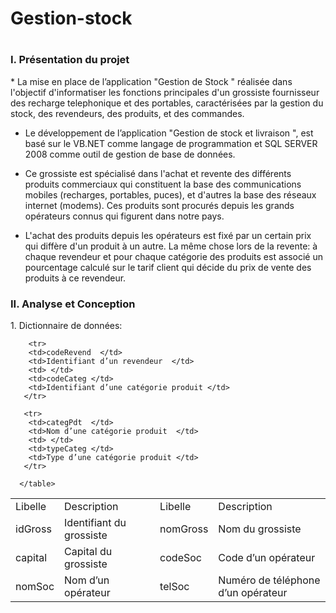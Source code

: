 # Gestion-stock
# 
<h3>I.	Présentation du projet</h3>
 * La mise en place de l’application  "Gestion de Stock " réalisée dans l'objectif d'informatiser les fonctions principales d'un grossiste fournisseur des recharge telephonique et des portables, caractérisées par la gestion du stock, des revendeurs, des produits, et des commandes.

 * Le développement de l’application "Gestion de stock et livraison ", est basé sur le  VB.NET comme langage de programmation  et SQL SERVER 2008 comme outil de gestion de base de données.

 * Ce grossiste est spécialisé dans l'achat et revente des différents produits commerciaux qui constituent la base des communications mobiles (recharges, portables, puces), et d'autres la base des réseaux internet (modems). Ces produits sont procurés depuis les grands opérateurs connus qui figurent dans notre pays.
 
  * L'achat des produits depuis les opérateurs est fixé par un certain prix qui diffère d'un produit à un autre. La même chose lors de la revente: à chaque revendeur et pour chaque catégorie des produits est associé un pourcentage calculé sur le tarif client qui décide du prix de vente des produits à ce revendeur.
  
  <h3>II. Analyse et Conception</h3>
          1. Dictionnaire de données:
      <table>
       <tr>
        <td>Libelle </td>
        <td>Description </td>
        <td> </td>
        <td>Libelle </td>
        <td>Description </td>
       </tr>
       <tr>
        <td>idGross  </td>
        <td>Identifiant du grossiste </td>
        <td> </td>
        <td>nomGross  </td>
        <td>Nom du grossiste  </td>
       </tr>
     <tr>
        <td>capital  </td>
        <td>Capital du grossiste  </td>
        <td> </td>
        <td>codeSoc </td>
        <td>Code d’un opérateur  </td>
       </tr>
       <tr>
        <td>nomSoc   </td>
        <td>Nom d’un opérateur  </td>
        <td> </td>
        <td>telSoc </td>
        <td>Numéro de téléphone d’un opérateur  </td>
       </tr>
 
        <tr>
        <td>codeRevend  </td>
        <td>Identifiant d’un revendeur  </td>
        <td> </td>
        <td>codeCateg </td>
        <td>Identifiant d’une catégorie produit </td>
       </tr>
 
       <tr>
        <td>categPdt  </td>
        <td>Nom d’une catégorie produit  </td>
        <td> </td>
        <td>typeCateg </td>
        <td>Type d’une catégorie produit </td>
       </tr>
 
      </table>
  
